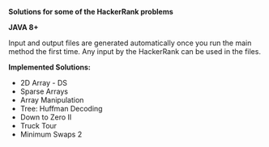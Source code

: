 **Solutions for some of the HackerRank problems**

**JAVA 8+**

Input and output files are generated automatically once you run the main method the first time.
Any input by the HackerRank can be used in the files.

**Implemented Solutions:**
- 2D Array - DS
- Sparse Arrays
- Array Manipulation
- Tree: Huffman Decoding
- Down to Zero II
- Truck Tour
- Minimum Swaps 2


